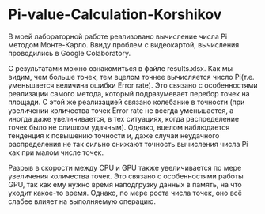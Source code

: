 # Pi-value-Calculation-Korshikov
 

В моей лабораторной работе реализовано вычисление числа Pi методом Монте-Карло. Ввиду проблем с видеокартой, вычисления проводились в Google Colaboratory. 

С результатами можно ознакомиться в файле results.xlsx. Как мы видим, чем больше точек, тем вцелом точнее вычисляется число Pi(т.е. уменьшается величина ошибки Error rate). Это связано с особенностями реализации самого метода, который подразумевает перебор точек на площади. С этой же реализацией связано колебание в точности (при увеличении количества точек Error rate не всегда уменьшается, а иногда даже увеличивается, в тех ситуациях, когда распределение точек было не слишком удачным). Однако, вцелом наблюдается тенденция к повышению точности и, даже случаи неудачного распределения не так сильно снижают точность вычисления числа Pi как при малом числе точек.


Разрыв в скорости между CPU и GPU также увеличивается по мере увеличения количества точек. Это связано с особенностями работы GPU, так как ему нужно время наподгрузку данных в память, на что уходит какое-то время. Однако, по мере роста числа точек, оно всё слабее влияет на выполняемую операцию.
